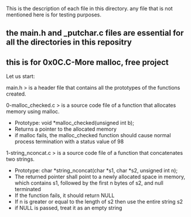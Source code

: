 This is the description of each file in this directory.
any file that is not mentioned here is for testing purposes.
## the main.h and \_putchar.c files are essential for all the directories in this repositry ##
## this is for 0x0C.C-More malloc, free project ##
Let us start:

main.h > is a header file that contains all the prototypes of the functions created.

0-malloc_checked.c > is a source code file of a function that allocates memory using malloc.
- Prototype: void *malloc_checked(unsigned int b);
- Returns a pointer to the allocated memory
- if malloc fails, the malloc_checked function should cause normal process termination with a status value of 98

1-string_nconcat.c > is a source code file of a function that concatenates two strings.
- Prototype: char *string_nconcat(char *s1, char *s2, unsigned int n);
- The returned pointer shall point to a newly allocated space in memory, which contains s1, followed by the first n bytes of s2, and null terminated
- If the function fails, it should return NULL
- If n is greater or equal to the length of s2 then use the entire string s2
- if NULL is passed, treat it as an empty string

